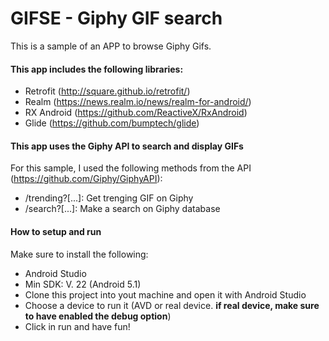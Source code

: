 # GIFSE - Giphy GIF search

This is a sample of an APP to browse Giphy Gifs.

#### This app includes the following libraries:
- Retrofit (http://square.github.io/retrofit/)
- Realm (https://news.realm.io/news/realm-for-android/)
- RX Android (https://github.com/ReactiveX/RxAndroid)
- Glide (https://github.com/bumptech/glide)


#### This app uses the Giphy API to search and display GIFs
For this sample, I used the following methods from the API (https://github.com/Giphy/GiphyAPI): 

- /trending?[...]: Get trenging GIF on Giphy
- /search?[...]: Make a search on Giphy database

#### How to setup and run
Make sure to install the following:

- Android Studio
- Min SDK: V. 22 (Android 5.1)
- Clone this project into yout machine and open it with Android Studio
- Choose a device to run it (AVD or real device. **if real device, make sure to have enabled the debug option**)
- Click in run and have fun!
